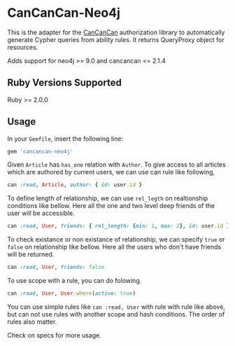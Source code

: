 # CanCanCan-Neo4j

This is the adapter for the [CanCanCan](https://github.com/CanCanCommunity/cancancan) authorization
library to automatically generate Cypher queries from ability rules. It returns QueryProxy object for resources.

Adds support for neo4j >= 9.0 and cancancan <= 2.1.4

## Ruby Versions Supported

Ruby >= 2.0.0

## Usage

In your `Gemfile`, insert the following line:

```ruby
gem 'cancancan-neo4j'
```

Given `Article` has `has_one` relation with `Author`. To give access to all articles which are authored by current users, we can use can rule like following,

```ruby
can :read, Article, author: { id: user.id }
```

To define length of relationship, we can use `rel_legth` on realtionship conditions like bellow.  Here all the one and two level deep friends of the user will be accessible.

```ruby
can :read, User, friends: { rel_length: {min: 1, max: 2}, id: user.id }
```

To check existance or non existance of relationship, we can specify `true` or `false` on relationship like bellow. Here all the users who don't have friends will be returned.

```ruby
can :read, User, friends: false
```

To use scope with a rule, you can do folowing.

```ruby
can :read, User, User.where(active: true)
```

You can use simple rules like `can :read, User` with rule with rule like above, but can not use rules with another scope and hash conditions. The order of rules also matter.

Check on specs for more usage.